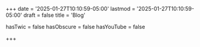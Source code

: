 +++
date = '2025-01-27T10:10:59-05:00'
lastmod = '2025-01-27T10:10:59-05:00'
draft = false
title = 'Blog'

hasTwic = false
hasObscure = false
hasYouTube = false


+++
